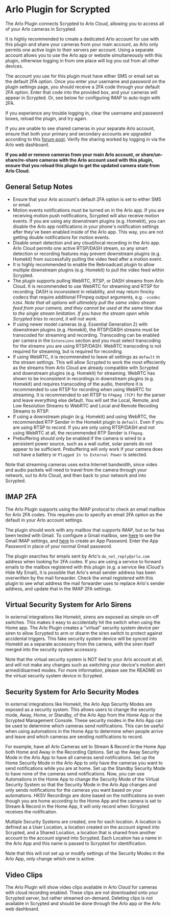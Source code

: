 # Arlo Plugin for Scrypted

The Arlo Plugin connects Scrypted to Arlo Cloud, allowing you to access all of your Arlo cameras in Scrypted.

It is highly recommended to create a dedicated Arlo account for use with this plugin and share your cameras from your main account, as Arlo only permits one active login to their servers per account. Using a separate account allows you to use the Arlo app or website simultaneously with this plugin, otherwise logging in from one place will log you out from all other devices.

The account you use for this plugin must have either SMS or email set as the default 2FA option. Once you enter your username and password on the plugin settings page, you should receive a 2FA code through your default 2FA option. Enter that code into the provided box, and your cameras will appear in Scrypted. Or, see below for configuring IMAP to auto-login with 2FA.

If you experience any trouble logging in, clear the username and password boxes, reload the plugin, and try again.

If you are unable to see shared cameras in your separate Arlo account, ensure that both your primary and secondary accounts are upgraded according to this [forum post](https://web.archive.org/web/20230710141914/https://community.arlo.com/t5/Arlo-Secure/Invited-friend-cannot-see-devices-on-their-dashboard-Arlo-Pro-2/m-p/1889396#M1813). Verify the sharing worked by logging in via the Arlo web dashboard.

**If you add or remove cameras from your main Arlo account, or share/un-share/re-share cameras with the Arlo account used with this plugin, ensure that you reload this plugin to get the updated camera state from Arlo Cloud.**

## General Setup Notes

* Ensure that your Arlo account's default 2FA option is set to either SMS or email.
* Motion events notifications must be turned on in the Arlo app. If you are receiving motion push notifications, Scrypted will also receive motion events. If you are using any downstream plugins (e.g. Homekit), you can disable the Arlo app notifications in your phone's notification settings after they've been enabled inside of the Arlo app. This way, you are not getting double notifications for motion events.
* Disable smart detection and any cloud/local recording in the Arlo app. Arlo Cloud permits one active RTSP/DASH stream, so any smart detection or recording features may prevent downstream plugins (e.g. Homekit) from successfully pulling the video feed after a motion event.
* It is highly recommended to enable the Rebroadcast plugin to allow multiple downstream plugins (e.g. Homekit) to pull the video feed within Scrypted.
* The plugin supports pulling WebRTC, RTSP, or DASH streams from Arlo Cloud. It is recommended to use WebRTC for streaming and RTSP for recording. DASH is inconsistent in reliability, and may return finicky codecs that require additional FFmpeg output arguments, e.g. `-vcodec h264`. *Note that all options will ultimately pull the same video stream feed from your camera, and they cannot be used at the same time due to the single stream limitation. If you have the stream open while Scrypted tries to record, it will not work.*
* If using newer model cameras (e.g. Essential Generation 2) with downstream plugins (e.g. Homekit), the RTSP/DASH streams must be transcoded for streaming and recording. Transcoding can be enabled per camera in the `Extensions` section and you must select transcoding for the streams you are using RTSP/DASH. WebRTC transcoding is not required for streaming, but is required for recording.
* If using WebRTC, it is recommended to leave all settings as `default` in the stream settings. This will allow Scrypted to work the most effeciently as the streams from Arlo Cloud are already compatible with Scrypted and downstream plugins (e.g. Homekit) for streaming. WebRTC has shown to be inconsistent in recordings in downstream plugins (e.g. Homekit) and requires transcoding of the audio, therefore it is recommended to use RTSP for recording when using WebRTC for streaming. It is recommended to set RTSP to `FFmpeg (TCP)` for the parser and leave everything else default. You will set the Local, Remote, and Low Resolution Streams to WebRTC and Local and Remote Recoding Streams to RTSP.
* If using a downstream plugin (e.g. Homekit) and using WebRTC, the recommended RTP Sender in the Homekit plugin is `default`. Even if you are using RTSP to record. If you are only using RTSP/DASH and not using WebRTC at all, the recommended RTP Sender is `FFmpeg`.
* Prebuffering should only be enabled if the camera is wired to a persistent power source, such as a wall outlet, solar panels do not appear to be sufficient. Prebuffering will only work if your camera does not have a battery or `Plugged In to External Power` is selected.

Note that streaming cameras uses extra Internet bandwidth, since video and audio packets will need to travel from the camera through your network, out to Arlo Cloud, and then back to your network and into Scrypted.

## IMAP 2FA

The Arlo Plugin supports using the IMAP protocol to check an email mailbox for Arlo 2FA codes. This requires you to specify an email 2FA option as the default in your Arlo account settings.

The plugin should work with any mailbox that supports IMAP, but so far has been tested with Gmail. To configure a Gmail mailbox, see [here](https://support.google.com/mail/answer/7126229?hl=en) to see the Gmail IMAP settings, and [here](https://support.google.com/accounts/answer/185833?hl=en) to create an App Password. Enter the App Password in place of your normal Gmail password.

The plugin searches for emails sent by Arlo's `do_not_reply@arlo.com` address when looking for 2FA codes. If you are using a service to forward emails to the mailbox registered with this plugin (e.g. a service like iCloud's Hide My Email), it is possible that Arlo's email sender address has been overwritten by the mail forwarder. Check the email registered with this plugin to see what address the mail forwarder uses to replace Arlo's sender address, and update that in the IMAP 2FA settings.

## Virtual Security System for Arlo Sirens

In external integrations like Homekit, sirens are exposed as simple on-off switches. This makes it easy to accidentally hit the switch when using the Home app. The Arlo Plugin creates a "virtual" security system device per siren to allow Scrypted to arm or disarm the siren switch to protect against accidental triggers. This fake security system device will be synced into Homekit as a separate accessory from the camera, with the siren itself merged into the security system accessory.

Note that the virtual security system is NOT tied to your Arlo account at all, and will not make any changes such as switching your device's motion alert armed/disarmed modes. For more information, please see the README on the virtual security system device in Scrypted.

## Security System for Arlo Security Modes

In external integrations like Homekit, the Arlo App Security Modes are exposed as a security system. This allows users to change the security mode, Away, Home, or Standby, of the Arlo App from the Home App or the Scrypted Management Console. These security modes in the Arlo App can be used to determine which cameras send notifications. This can be useful when using automations in the Home App to determine when people arrive and leave and which cameras are sending notifications to record.

For example, have all Arlo Cameras set to Stream & Record in the Home App both Home and Away in the Recording Options. Set up the Away Security Mode in the Arlo App to have all cameras send notifications. Set up the Home Security Mode in the Arlo App to only have the cameras you want to send notifications while you are at home. Set up the Standby Security Mode to have none of the cameras send notifications. Now, you can use Automations in the Home App to change the Security Mode of the Virtual Security System so that the Security Mode in the Arlo App changes and only sends notifications for the cameras you want based on your automations. HKSV Recordings are done based on the notifications so even though you are home according to the Home App and the camera is set to Stream & Record in the Home App, it will only record when Scrypted receives the notification.

Multiple Security Systems are created, one for each location. A location is defined as a User Location, a location created on the account signed into Scrypted, and a Shared Location, a location that is shared from another account to the account signed into Scrypted. Each Location has a name in the Arlo App and this name is passed to Scrypted for identification.

Note that this will not set up or modify settings of the Security Modes in the Arlo App, only change which one is active.

## Video Clips

The Arlo Plugin will show video clips available in Arlo Cloud for cameras with cloud recording enabled. These clips are not downloaded onto your Scrypted server, but rather streamed on-demand. Deleting clips is not available in Scrypted and should be done through the Arlo app or the Arlo web dashboard.
